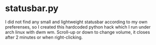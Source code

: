 # statusbar.py
I did not find any small and lightweight statusbar according to my own preferenses, so I created this hardcoded python hack which I run under arch linux with dwm wm.
Scroll-up or down to change volume, it closes after 2 minutes or when right-clicking.

